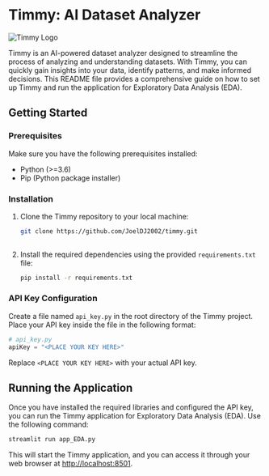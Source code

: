 # Timmy: AI Dataset Analyzer

![Timmy Logo](timmy_logo.png)

Timmy is an AI-powered dataset analyzer designed to streamline the process of analyzing and understanding datasets. With Timmy, you can quickly gain insights into your data, identify patterns, and make informed decisions. This README file provides a comprehensive guide on how to set up Timmy and run the application for Exploratory Data Analysis (EDA).



## Getting Started

### Prerequisites
Make sure you have the following prerequisites installed:
- Python (>=3.6)
- Pip (Python package installer)

### Installation
1. Clone the Timmy repository to your local machine:
   ```bash
   git clone https://github.com/JoelDJ2002/timmy.git
  
   ```

2. Install the required dependencies using the provided `requirements.txt` file:
   ```bash
   pip install -r requirements.txt
   ```

### API Key Configuration
Create a file named `api_key.py` in the root directory of the Timmy project. Place your API key inside the file in the following format:

```python
# api_key.py
apiKey = "<PLACE YOUR KEY HERE>"
```

Replace `<PLACE YOUR KEY HERE>` with your actual API key.

## Running the Application

Once you have installed the required libraries and configured the API key, you can run the Timmy application for Exploratory Data Analysis (EDA). Use the following command:

```bash
streamlit run app_EDA.py
```

This will start the Timmy application, and you can access it through your web browser at [http://localhost:8501](http://localhost:8501).


